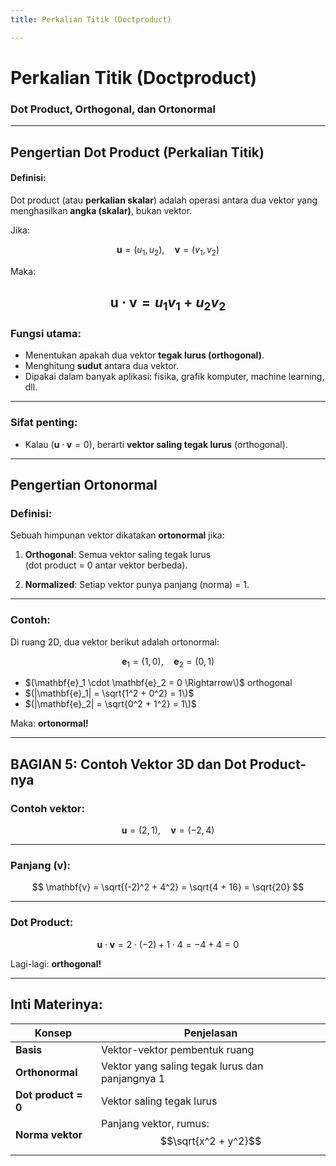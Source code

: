 ```yaml
---
title: Perkalian Titik (Doctproduct)

---
```


# Perkalian Titik (Doctproduct)
### Dot Product, Orthogonal, dan Ortonormal

---

## Pengertian Dot Product (Perkalian Titik)

#### Definisi:

Dot product (atau **perkalian skalar**) adalah operasi antara dua vektor yang menghasilkan **angka (skalar)**, bukan vektor.

Jika:

$$\mathbf{u} = (u_1, u_2), \quad \mathbf{v} = (v_1, v_2)$$

Maka:

$$\mathbf{u} \cdot \mathbf{v} = u_1 v_1 + u_2 v_2$$
---

###  Fungsi utama:

- Menentukan apakah dua vektor **tegak lurus (orthogonal)**.  
- Menghitung **sudut** antara dua vektor.  
- Dipakai dalam banyak aplikasi: fisika, grafik komputer, machine learning, dll.

---

### Sifat penting:

- Kalau $(\mathbf{u} \cdot \mathbf{v} = 0)$, berarti **vektor saling tegak lurus** (orthogonal).

---

##  Pengertian Ortonormal

### Definisi:

Sebuah himpunan vektor dikatakan **ortonormal** jika:

1. **Orthogonal**: Semua vektor saling tegak lurus  
   (dot product = 0 antar vektor berbeda).

2. **Normalized**: Setiap vektor punya panjang (norma) = 1.

---

### Contoh:

Di ruang 2D, dua vektor berikut adalah ortonormal:

$$\mathbf{e}_1 = (1, 0), \quad \mathbf{e}_2 = (0, 1)$$

- $(\mathbf{e}_1 \cdot \mathbf{e}_2 = 0 \Rightarrow\)$ orthogonal
- $(|\mathbf{e}_1| = \sqrt{1^2 + 0^2} = 1\)$  
- $(|\mathbf{e}_2| = \sqrt{0^2 + 1^2} = 1\)$

 Maka: **ortonormal!**

---

##  BAGIAN 5: Contoh Vektor 3D dan Dot Product-nya

###  Contoh vektor:

$$
\mathbf{u} = (2, 1), \quad \mathbf{v} = (-2, 4)
$$

---

###  Panjang $(\mathbf{v})$:

$$
\mathbf{v} = \sqrt{(-2)^2 + 4^2} = \sqrt{4 + 16} = \sqrt{20}
$$

---

###  Dot Product:

$$
\mathbf{u} \cdot \mathbf{v} = 2 \cdot (-2) + 1 \cdot 4 = -4 + 4 = 0$$

 Lagi-lagi: **orthogonal!**

---

##  Inti Materinya:

| **Konsep**           | **Penjelasan**                                                                 |
|----------------------|--------------------------------------------------------------------------------|
| **Basis**            | Vektor-vektor pembentuk ruang                                                  |
| **Orthonormal**      | Vektor yang saling tegak lurus dan panjangnya 1                                |
| **Dot product = 0**  | Vektor saling tegak lurus                                                      |
| **Norma vektor**     | Panjang vektor, rumus: $$\sqrt{x^2 + y^2}$$                                    |
